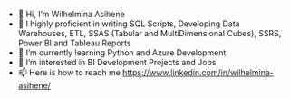 - 👋 Hi, I’m Wilhelmina Asihene
- 👀 I highly proficient in writing SQL Scripts, Developing Data Warehouses, ETL, SSAS (Tabular and MultiDimensional Cubes), SSRS, Power BI and Tableau Reports
- 🌱 I’m currently learning Python and Azure Development
- 💞️ I’m interested in BI Development Projects and Jobs
- 📫 Here is how to reach me https://www.linkedin.com/in/wilhelmina-asihene/

<!---
minasihene/minasihene is a ✨ special ✨ repository because its `README.md` (this file) appears on your GitHub profile.
You can click the Preview link to take a look at your changes.
--->
